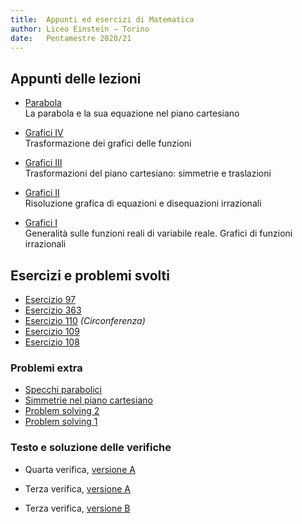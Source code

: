 ```yaml
---
title:  Appunti ed esercizi di Matematica
author: Liceo Einstein – Torino
date:   Pentamestre 2020/21
---
```


## Appunti delle lezioni

* [Parabola](u8-lec1.pdf)  
  La parabola e la sua equazione nel piano cartesiano

* [Grafici IV](u6-lec2.pdf)  
  Trasformazione dei grafici delle funzioni

* [Grafici III](u6-lec1.pdf)  
  Trasformazioni del piano cartesiano: simmetrie e traslazioni

* [Grafici II](u7-lec2.pdf)  
  Risoluzione grafica di equazioni e disequazioni irrazionali 

* [Grafici I](u7-lec1.pdf)  
  Generalità sulle funzioni reali di variabile reale. Grafici di funzioni irrazionali

## Esercizi e problemi svolti

* [Esercizio 97](ex/u6-97.html)
* [Esercizio 363](ex/u7-363.html)
* [Esercizio 110](ex/u7-110.html) *(Circonferenza)*
* [Esercizio 109](ex/u7-109.html)
* [Esercizio 108](ex/u7-108.html)

### Problemi extra

* [Specchi parabolici](ex/u8-ext1.html)
* [Simmetrie nel piano cartesiano](ex/u7-ext3.html)
* [Problem solving 2](ex/u7-ext2.html)
* [Problem solving 1](ex/u7-ext1.html)

### Testo e soluzione delle verifiche

* Quarta verifica, [versione A](test2.html)

* Terza verifica, [versione A](test1a.html)
* Terza verifica, [versione B](test1b.html)
